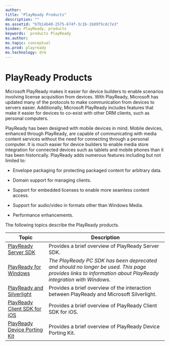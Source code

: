 ```yaml
---
author: 
title: "PlayReady Products"
description: ""
ms.assetid: "b7b14b40-2575-674f-3c1b-1b89f5cdc7e3"
kindex: PlayReady, products
keywords:  products PlayReady
ms.author: 
ms.topic: conceptual
ms.prod: playready
ms.technology: drm
---
```



# PlayReady Products
   
  
Microsoft PlayReady makes it easier for device builders to enable scenarios involving license acquisition from devices. With PlayReady, Microsoft has updated many of the protocols to make communication from devices to servers easier. Additionally, Microsoft PlayReady includes features that make it easier for devices to co-exist with other DRM clients, such as personal computers.  
   
  
PlayReady has been designed with mobile devices in mind. Mobile devices, enhanced through PlayReady, are capable of communicating with media content services without the need for connecting through a personal computer. It is much easier for device builders to enable media store integration for connected devices such as tablets and mobile phones than it has been historically. PlayReady adds numerous features including but not limited to:  
 
   *  Envelope packaging for protecting packaged content for arbitrary data.
  
   *  Domain support for managing clients.
  
   *  Support for embedded licenses to enable more seamless content access.
  
   *  Support for audio/video in formats other than Windows Media.
  
   *  Performance enhancements.  

   
  
The following topics describe the PlayReady products.  
 
| Topic| Description| 
| --- | --- | 
| [PlayReady Server SDK](playreadyserversdk.md)| Provides a brief overview of PlayReady Server SDK. | 
| [PlayReady for Windows](playreadypcsdk.md)| <i>The PlayReady PC SDK has been deprecated and should no longer be used. This page provides links to information about PlayReady integration with Windows.</i>| 
| [PlayReady and Silverlight](playreadyandsilverlight.md)| Provides a brief overview of the interaction between PlayReady and Microsoft Silverlight. | 
| [PlayReady Client SDK for iOS](playreadyproductios.md)| Provides a brief overview of PlayReady Client SDK for iOS.| 
| [PlayReady Device Porting Kit](playreadyportingkit.md)| Provides a brief overview of PlayReady Device Porting Kit. | 
 

